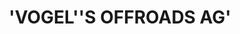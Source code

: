 ---
title: "'VOGEL''S OFFROADS AG'"
url: /lyssach/vogels-offroads-ag-schachenstrasse/
shop: Autowerkstatt
---